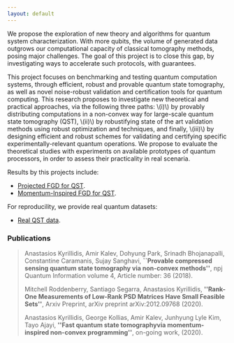 ```yaml
---
layout: default
---
```


We propose the exploration of new theory and algorithms for quantum system characterization. With more qubits, the volume of generated data outgrows our computational capacity of classical tomography methods, posing major challenges. The goal of this project is to close this gap, by investigating ways to accelerate such protocols, with guarantees.

This project focuses on benchmarking and testing quantum computation systems, through efficient, robust and provable quantum state tomography, as well as novel noise-robust validation and certification tools for quantum computing. This research proposes to investigate new theoretical and practical approaches, via the following three paths: \\(i)\\) by provably distributing computations in a non-convex way for large-scale quantum state tomography (QST), \\(ii)\\) by robustifying state of the art validation methods using robust optimization and techniques, and finally, \\(iii)\\) by designing efficient and robust schemes for validating and certifying specific experimentally-relevant quantum operations. We propose to evaluate the theoretical studies with experiments on available prototypes of quantum processors, in order to assess their practicality in real scenaria.

Results by this projects include: 

- [Projected FGD for QST](./another-page.html).
- [Momentum-Inspired FGD for QST](./another-page.html).

For reproducility, we provide real quantum datasets:

- [Real QST data](./another-page.html).

### Publications

> Anastasios Kyrillidis, Amir Kalev, Dohyung Park, Srinadh Bhojanapalli, Constantine Caramanis, Sujay Sanghavi, **``Provable compressed sensing quantum state tomography via non-convex methods''**, npj Quantum Information volume 4, Article number: 36 (2018).
>
> Mitchell Roddenberry, Santiago Segarra, Anastasios Kyrillidis, **''Rank-One Measurements of Low-Rank PSD Matrices Have Small Feasible Sets''**, Arxiv Preprint, arXiv preprint arXiv:2012.09768 (2020).
>
> Anastasios Kyrillidis, George Kollias, Amir Kalev, Junhyung Lyle Kim, Tayo Ajayi, **''Fast quantum state tomographyvia momentum-inspired non-convex programming''**, on-going work, (2020).

